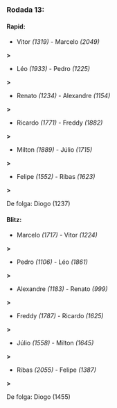 ### Rodada 13:

#### Rapid:

* Vitor *(1319)*     -     Marcelo *(2049)*

 **>** 
* Léo *(1933)*     -     Pedro *(1225)*

 **>** 
* Renato *(1234)*     -     Alexandre *(1154)*

 **>** 
* Ricardo *(1771)*     -     Freddy *(1882)*

 **>** 
* Milton *(1889)*     -     Júlio *(1715)*

 **>** 
* Felipe *(1552)*     -     Ribas *(1623)*

 **>** 

De folga: Diogo (1237)

#### Blitz:

* Marcelo *(1717)*     -     Vitor *(1224)*

 **>** 
* Pedro *(1106)*     -     Léo *(1861)*

 **>** 
* Alexandre *(1183)*     -     Renato *(999)*

 **>** 
* Freddy *(1787)*     -     Ricardo *(1625)*

 **>** 
* Júlio *(1558)*     -     Milton *(1645)*

 **>** 
* Ribas *(2055)*     -     Felipe *(1387)*

 **>** 

De folga: Diogo (1455)

